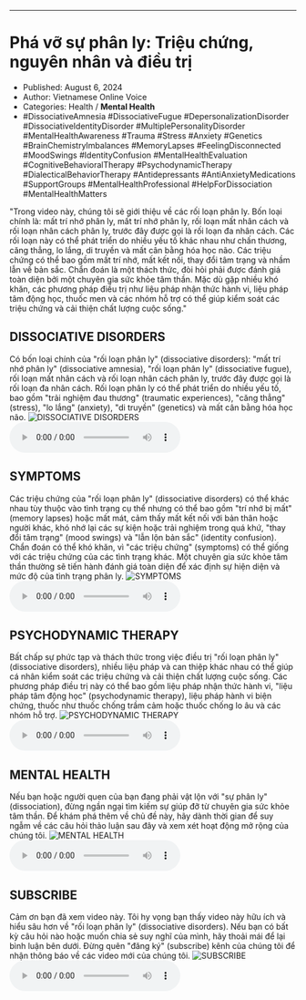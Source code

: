 
---

# Phá vỡ sự phân ly: Triệu chứng, nguyên nhân và điều trị

- Published: August 6, 2024
- Author: Vietnamese Online Voice
- Categories: Health / **Mental Health**
- #DissociativeAmnesia #DissociativeFugue #DepersonalizationDisorder #DissociativeIdentityDisorder #MultiplePersonalityDisorder #MentalHealthAwareness #Trauma #Stress #Anxiety #Genetics #BrainChemistryImbalances #MemoryLapses #FeelingDisconnected #MoodSwings #IdentityConfusion #MentalHealthEvaluation #CognitiveBehavioralTherapy #PsychodynamicTherapy #DialecticalBehaviorTherapy #Antidepressants #AntiAnxietyMedications #SupportGroups #MentalHealthProfessional #HelpForDissociation #MentalHealthMatters

"Trong video này, chúng tôi sẽ giới thiệu về các rối loạn phân ly. Bốn loại chính là: mất trí nhớ phân ly, mất trí nhớ phân ly, rối loạn mất nhân cách và rối loạn nhân cách phân ly, trước đây được gọi là rối loạn đa nhân cách. Các rối loạn này có thể phát triển do nhiều yếu tố khác nhau như chấn thương, căng thẳng, lo lắng, di truyền và mất cân bằng hóa học não. Các triệu chứng có thể bao gồm mất trí nhớ, mất kết nối, thay đổi tâm trạng và nhầm lẫn về bản sắc. Chẩn đoán là một thách thức, đòi hỏi phải được đánh giá toàn diện bởi một chuyên gia sức khỏe tâm thần. Mặc dù gặp nhiều khó khăn, các phương pháp điều trị như liệu pháp nhận thức hành vi, liệu pháp tâm động học, thuốc men và các nhóm hỗ trợ có thể giúp kiểm soát các triệu chứng và cải thiện chất lượng cuộc sống."


## DISSOCIATIVE DISORDERS

Có bốn loại chính của "rối loạn phân ly" (dissociative disorders): "mất trí nhớ phân ly" (dissociative amnesia), "rối loạn phân ly" (dissociative fugue), rối loạn mất nhân cách và rối loạn nhân cách phân ly, trước đây được gọi là rối loạn đa nhân cách. Rối loạn phân ly có thể phát triển do nhiều yếu tố, bao gồm "trải nghiệm đau thương" (traumatic experiences), "căng thẳng" (stress), "lo lắng" (anxiety), "di truyền" (genetics) và mất cân bằng hóa học não.
![DISSOCIATIVE DISORDERS](https://http-archiver-apis-production-80.schnworks.com/storage/images/transitions/2024-08-06/transition-2814552240-Montserrat-ExtraBold-7B1FA2.jpg)
<audio controls>
    <source src="https://http-archiver-apis-production-80.schnworks.com/storage/storage/audio/file-10372147917.mp3" type="audio/mpeg">
</audio>



## SYMPTOMS

Các triệu chứng của "rối loạn phân ly" (dissociative disorders) có thể khác nhau tùy thuộc vào tình trạng cụ thể nhưng có thể bao gồm "trí nhớ bị mất" (memory lapses) hoặc mất mát, cảm thấy mất kết nối với bản thân hoặc người khác, khó nhớ lại các sự kiện hoặc trải nghiệm trong quá khứ, "thay đổi tâm trạng" (mood swings) và "lẫn lộn bản sắc" (identity confusion). Chẩn đoán có thể khó khăn, vì "các triệu chứng" (symptoms) có thể giống với các triệu chứng của các tình trạng khác. Một chuyên gia sức khỏe tâm thần thường sẽ tiến hành đánh giá toàn diện để xác định sự hiện diện và mức độ của tình trạng phân ly.
![SYMPTOMS](https://http-archiver-apis-production-80.schnworks.com/storage/images/transitions/2024-08-06/transition--31634133826-Montserrat-Thin-880E4F.jpg)
<audio controls>
    <source src="https://http-archiver-apis-production-80.schnworks.com/storage/storage/audio/file-10991162203.mp3" type="audio/mpeg">
</audio>



## PSYCHODYNAMIC THERAPY

Bất chấp sự phức tạp và thách thức trong việc điều trị "rối loạn phân ly" (dissociative disorders), nhiều liệu pháp và can thiệp khác nhau có thể giúp cá nhân kiểm soát các triệu chứng và cải thiện chất lượng cuộc sống. Các phương pháp điều trị này có thể bao gồm liệu pháp nhận thức hành vi, "liệu pháp tâm động học" (psychodynamic therapy), liệu pháp hành vi biện chứng, thuốc như thuốc chống trầm cảm hoặc thuốc chống lo âu và các nhóm hỗ trợ.
![PSYCHODYNAMIC THERAPY](https://http-archiver-apis-production-80.schnworks.com/storage/images/transitions/2024-08-06/transition--6111858635-Montserrat-Black-673AB7.jpg)
<audio controls>
    <source src="https://http-archiver-apis-production-80.schnworks.com/storage/storage/audio/file-11148465539.mp3" type="audio/mpeg">
</audio>



## MENTAL HEALTH

Nếu bạn hoặc người quen của bạn đang phải vật lộn với "sự phân ly" (dissociation), đừng ngần ngại tìm kiếm sự giúp đỡ từ chuyên gia sức khỏe tâm thần. Để khám phá thêm về chủ đề này, hãy dành thời gian để suy ngẫm về các câu hỏi thảo luận sau đây và xem xét hoạt động mở rộng của chúng tôi.
![MENTAL HEALTH](https://http-archiver-apis-production-80.schnworks.com/storage/images/transitions/2024-08-06/transition-3967619704-Montserrat-Regular-4A148C.jpg)
<audio controls>
    <source src="https://http-archiver-apis-production-80.schnworks.com/storage/storage/audio/file-19428560225.mp3" type="audio/mpeg">
</audio>



## SUBSCRIBE

Cảm ơn bạn đã xem video này. Tôi hy vọng bạn thấy video này hữu ích và hiểu sâu hơn về "rối loạn phân ly" (dissociative disorders). Nếu bạn có bất kỳ câu hỏi nào hoặc muốn chia sẻ suy nghĩ của mình, hãy thoải mái để lại bình luận bên dưới. Đừng quên "đăng ký" (subscribe) kênh của chúng tôi để nhận thông báo về các video mới của chúng tôi.
![SUBSCRIBE](https://http-archiver-apis-production-80.schnworks.com/storage/images/transitions/2024-08-06/transition--3777353189-Montserrat-ExtraBold-4A148C.jpg)
<audio controls>
    <source src="https://http-archiver-apis-production-80.schnworks.com/storage/storage/audio/file-14377214072.mp3" type="audio/mpeg">
</audio>

